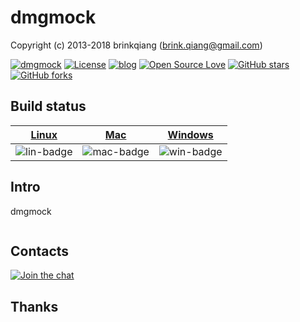 # dmgmock

Copyright (c) 2013-2018 brinkqiang (brink.qiang@gmail.com)

[![dmgmock](https://img.shields.io/badge/brinkqiang-dmgmock-blue.svg?style=flat-square)](https://github.com/brinkqiang/dmgmock)
[![License](https://img.shields.io/badge/license-MIT-brightgreen.svg)](https://github.com/brinkqiang/dmgmock/blob/master/LICENSE)
[![blog](https://img.shields.io/badge/Author-Blog-7AD6FD.svg)](https://brinkqiang.github.io/)
[![Open Source Love](https://badges.frapsoft.com/os/v3/open-source.png)](https://github.com/brinkqiang)
[![GitHub stars](https://img.shields.io/github/stars/brinkqiang/dmgmock.svg?label=Stars)](https://github.com/brinkqiang/dmgmock) 
[![GitHub forks](https://img.shields.io/github/forks/brinkqiang/dmgmock.svg?label=Fork)](https://github.com/brinkqiang/dmgmock)

## Build status
| [Linux][lin-link] | [Mac][mac-link] | [Windows][win-link] |
| :---------------: | :----------------: | :-----------------: |
| ![lin-badge]      | ![mac-badge]       | ![win-badge]        |

[lin-badge]: https://github.com/brinkqiang/dmgmock/workflows/linux/badge.svg "linux build status"
[lin-link]:  https://github.com/brinkqiang/dmgmock/actions/workflows/linux.yml "linux build status"
[mac-badge]: https://github.com/brinkqiang/dmgmock/workflows/mac/badge.svg "mac build status"
[mac-link]:  https://github.com/brinkqiang/dmgmock/actions/workflows/mac.yml "mac build status"
[win-badge]: https://github.com/brinkqiang/dmgmock/workflows/win/badge.svg "win build status"
[win-link]:  https://github.com/brinkqiang/dmgmock/actions/workflows/win.yml "win build status"

## Intro
dmgmock
```cpp
```
## Contacts
[![Join the chat](https://badges.gitter.im/brinkqiang/dmgmock/Lobby.svg)](https://gitter.im/brinkqiang/dmgmock)

## Thanks
